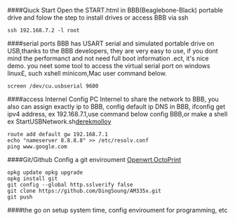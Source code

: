 ####Qiuck Start
Open the START.html in BBB(Beaglebone-Black) portable drive and folow the step to install drives
or access BBB via ssh

    ssh 192.168.7.2 -l root

####serial ports
BBB has USART serial and simulated portable drive on USB,thanks to the BBB developers, they are very easy to use, if you dont mind the performanct and not need full boot information .ect, it's nice demo. you neet some tool to access the virtual serial port on windows linux£, such xshell minicom,Mac user  command below.
	
	screen /dev/cu.usbserial 9600

####access Internel
Config PC Internel to share the network to BBB, you also can assign exactly ip to BBB, config default ip DNS in  BBB, ifconfig get ipv4 address, ex 192.168.7.1,use command below config BBB,or make a shell ex StartUSBNetwork.sh[derekmolloy][1]

	route add default gw 192.168.7.1
	echo "nameserver 8.8.8.8" >> /etc/resolv.conf
	ping www.google.com

####Git/Github
Config a git enviroument [Openwrt][2],[OctoPrint][3]

	opkg update	opkg upgrade
	opkg install git
	git config --global http.sslverify false
	git clone https://github.com/DingSoung/AM335x.git
	git push

####the go on
setup system time, config enviroument for programming, etc

[1]: http://derekmolloy.ie/beaglebone/getting-started-usb-network-adapter-on-the-beaglebone
[2]:http://wiki.openwrt.org/doc/techref/opkg
[3]: https://github.com/foosel/OctoPrint/wiki/Setup-on-BeagleBone-Black-running-%C3%85ngstr%C3%B6m
